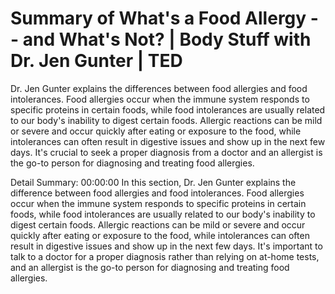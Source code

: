 # Summary of What's a Food Allergy -- and What's Not? | Body Stuff with Dr. Jen Gunter | TED

Dr. Jen Gunter explains the differences between food allergies and food intolerances. Food allergies occur when the immune system responds to specific proteins in certain foods, while food intolerances are usually related to our body's inability to digest certain foods. Allergic reactions can be mild or severe and occur quickly after eating or exposure to the food, while intolerances can often result in digestive issues and show up in the next few days. It's crucial to seek a proper diagnosis from a doctor and an allergist is the go-to person for diagnosing and treating food allergies.

Detail Summary: 
00:00:00
In this section, Dr. Jen Gunter explains the difference between food allergies and food intolerances. Food allergies occur when the immune system responds to specific proteins in certain foods, while food intolerances are usually related to our body's inability to digest certain foods. Allergic reactions can be mild or severe and occur quickly after eating or exposure to the food, while intolerances can often result in digestive issues and show up in the next few days. It's important to talk to a doctor for a proper diagnosis rather than relying on at-home tests, and an allergist is the go-to person for diagnosing and treating food allergies.

